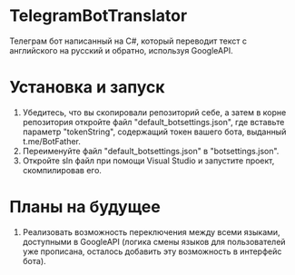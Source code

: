 # TelegramBotTranslator
Телеграм бот написанный на C#, который переводит текст с английского на русский и обратно, используя GoogleAPI.



Установка и запуск
========================

1. Убедитесь, что вы скопировали репозиторий себе, а затем в корне репозитория откройте файл "default_botsettings.json", где вставьте параметр "tokenString", содержащий токен вашего бота, выданный t.me/BotFather.
2. Переименуйте файл "default_botsettings.json" в "botsettings.json".
3. Откройте sln файл при помощи Visual Studio и запустите проект, скомпилировав его.



Планы на будущее
========================

1. Реализовать возможность переключения между всеми языками, доступными в GoogleAPI (логика смены языков для пользователей уже прописана, осталось добавить эту возможность в интерфейс бота).
